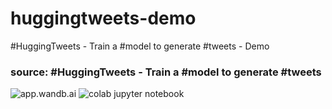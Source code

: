 # huggingtweets-demo
#HuggingTweets - Train a #model to generate #tweets - Demo

### source: #HuggingTweets - Train a #model to generate #tweets
![app.wandb.ai](https://app.wandb.ai/wandb/huggingtweets/reports/HuggingTweets-Train-a-model-to-generate-tweets--VmlldzoxMTY5MjI)
![colab jupyter notebook](https://colab.research.google.com/github/borisdayma/huggingtweets/blob/master/huggingtweets-demo.ipynb#scrollTo=CpxBQYF88AHJ)



